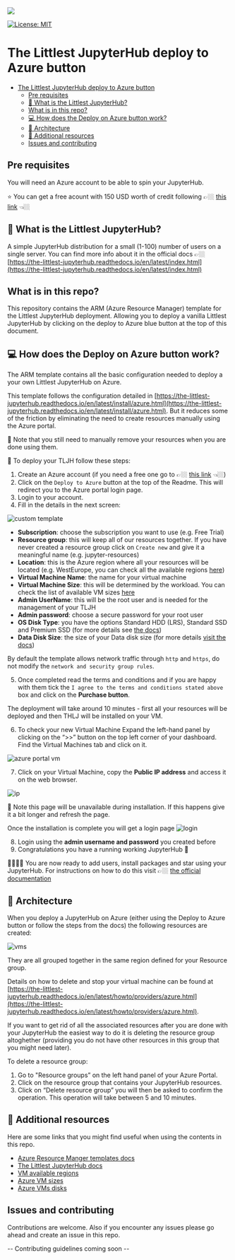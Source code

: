 
<a href="https://portal.azure.com/#create/Microsoft.Template/uri/https%3A%2F%2Fraw.githubusercontent.com%2Ftrallard%2FTLJH-azure-button%2Fmaster%2Fazuredeploy.json" target="_blank">
    <img src="http://azuredeploy.net/deploybutton.png"/>
</a>

[![License: MIT](https://img.shields.io/badge/License-MIT-a06ee1.svg)](https://opensource.org/licenses/MIT)

# The Littlest JupyterHub deploy to Azure button

- [The Littlest JupyterHub deploy to Azure button](#the-littlest-jupyterhub-deploy-to-azure-button)
  - [Pre requisites](#pre-requisites)
  - [:thinking: What is the Littlest JupyterHub?](#thinking-what-is-the-littlest-jupyterhub)
  - [What is in this repo?](#what-is-in-this-repo)
  - [💻 How does the Deploy on Azure button work?](#%f0%9f%92%bb-how-does-the-deploy-on-azure-button-work)
  - [🚧 Architecture](#%f0%9f%9a%a7-architecture)
  - [:book: Additional resources](#book-additional-resources)
  - [Issues and contributing](#issues-and-contributing)

## Pre requisites
You will need an Azure account to be able to spin your JupyterHub. 

:star: You can get a free acount with 150 USD worth of credit following 👉🏼 [this link](https://azure.microsoft.com/free/?WT.mc_id=TLJHbutton-github-taallard) 👈🏼


## :thinking: What is the Littlest JupyterHub?
A simple JupyterHub distribution for a small (1-100) number of users on a single server. You can find more info about it in the official docs 👉🏼
[https://the-littlest-jupyterhub.readthedocs.io/en/latest/index.html](https://the-littlest-jupyterhub.readthedocs.io/en/latest/index.html)


## What is in this repo?

This repository contains the ARM (Azure Resource Manager) template for the Littlest JupyterHub deployment. Allowing you to deploy a vanilla Littlest JupyterHub by clicking on the deploy to Azure blue button at the top of this document.

## 💻 How does the Deploy on Azure button work?
The ARM template contains all the basic configuration needed to deploy a your own  Littlest JupyterHub on Azure. 

This template follows the configuration detailed in [https://the-littlest-jupyterhub.readthedocs.io/en/latest/install/azure.html](https://the-littlest-jupyterhub.readthedocs.io/en/latest/install/azure.html). But it reduces some of the friction by eliminating the need to create resources manually using the Azure portal.

🚨 Note that you still need to manually remove your resources when you are done using them.

🚧 To deploy your TLJH follow these steps:

1. Create an Azure account (if you need a free one go to 👉🏼 [this link](https://azure.microsoft.com/free/?WT.mc_id=TLJHbutton-github-taallard) 👈🏼)
2. Click on the `Deploy to Azure` button at the top of the Readme. This will redirect you to the Azure portal login page.
3. Login to your account.
4. Fill in the details in the next screen:

![custom template](assets/Custom_deployment_-_Microsoft_Azure.png)

- **Subscription**: choose the subscription you want to use (e.g. Free Trial)
- **Resource group**: this will keep all of our resources together. If you have never created a resource group click on `Create new` and give it a meaningful name (e.g. jupyter-resources)
- **Location**: this is the Azure region where all your resources will be located (e.g. WestEurope, you can check all the available regions [here](https://azure.microsoft.com/global-infrastructure/services/?products=virtual-machines&WT.mc_id=TLJHbutton-github-taallard))
- **Virtual Machine Name**: the name for your virtual machine
- **Virtual Machine Size**: this will be determined by the workload. You can check the list of available VM sizes [here](https://docs.microsoft.com/azure/virtual-machines/linux/sizes-general?WT.mc_id=TLJHbutton-github-taallard)
- **Admin UserName**: this will be the root user and is needed for the management of your TLJH
- **Admin password**: choose a secure password for your root user
- **OS Disk Type**: you have the options Standard HDD (LRS), Standard SSD and Premium SSD (for more details see [the docs](https://docs.microsoft.com/azure/virtual-machines/windows/disks-types?WT.mc_id=TLJHbutton-github-taallard))
- **Data Disk Size**: the size of your Data disk size (for more details [visit the docs](https://docs.microsoft.com/azure/virtual-machines/windows/disks-types?WT.mc_id=TLJHbutton-github-taallard))

By default the template allows network traffic through `http` and `https`, do not modify the `network and security group rules`.

5. Once completed read the terms and conditions and if you are happy with them tick the `I agree to the terms and conditions stated above` box and click on the **Purchase button**.

The deployment will take around 10 minutes - first all your resources will be deployed and then THLJ will be installed on your VM.

6. To check your new Virtual Machine Expand the left-hand panel by clicking on the “>>” button on the top left corner of your dashboard. Find the Virtual Machines tab and click on it.

![azure portal vm](https://the-littlest-jupyterhub.readthedocs.io/en/latest/_images/azure-vms.png)

7. Click on your Virtual Machine, copy the **Public IP address** and access it on the web browser.

![ip](https://the-littlest-jupyterhub.readthedocs.io/en/latest/_images/ip-vm.png)

🚨 Note this page will be unavailable during installation. If this happens give it a bit longer and refresh the page.

Once the installation is complete you will get a login page 
![login](https://the-littlest-jupyterhub.readthedocs.io/en/latest/_images/first-login.png)

8. Login using the **admin username and password** you created before
9. Congratulations you have a running working JupyterHub 🎉

👩🏿‍💻✨ You are now ready to add users, install packages and star using your JupyterHub. For instructions on how to do this visit 👉🏼 [the official documentation](https://the-littlest-jupyterhub.readthedocs.io/en/latest/install/azure.html#step-2-adding-more-users)

## 🚧 Architecture
When you deploy a JupyterHub on Azure (either using the Deploy to Azure button or follow the steps from the docs) the following resources are created:

![vms](assets/schematic_hires.png)

They are all grouped together in the same region defined for your Resource group.

Details on how to delete and stop your virtual machine can be found at [https://the-littlest-jupyterhub.readthedocs.io/en/latest/howto/providers/azure.html](https://the-littlest-jupyterhub.readthedocs.io/en/latest/howto/providers/azure.html).

If you want to get rid of all the associated resources after you are done with your JupyterHub the easiest way to do it is deleting the resource group altoghether (providing you do not have other resources in this group that you might need later).

To delete a resource group:

1. Go to "Resource groups” on the left hand panel of your Azure Portal.
2. Click on the resource group that contains your JupyterHub resources.
3. Click on “Delete resource group” you will then be asked to confirm the operation. This operation will take between 5 and 10 minutes.

## :book:  Additional resources
Here are some links that you might find useful when using the contents in this repo.

- [Azure Resource Manger templates docs](https://docs.microsoft.com/azure/azure-resource-manager/template-deployment-overview?WT.mc_id=TLJHbutton-github-taallard)
- [The Littlest JupyterHub docs](https://the-littlest-jupyterhub.readthedocs.io/en/latest/index.html) 
- [VM available regions](https://azure.microsoft.com/global-infrastructure/services/?products=virtual-machines&WT.mc_id=TLJHbutton-github-taallard)
- [Azure VM sizes](https://docs.microsoft.com/azure/virtual-machines/linux/sizes-general?WT.mc_id=TLJHbutton-github-taallard)
- [Azure VMs disks](https://docs.microsoft.com/azure/virtual-machines/windows/disks-types?WT.mc_id=TLJHbutton-github-taallard)


## Issues and contributing

Contributions are welcome. Also if you encounter any issues please go ahead and create an issue in this repo.

-- Contributing guidelines coming soon --